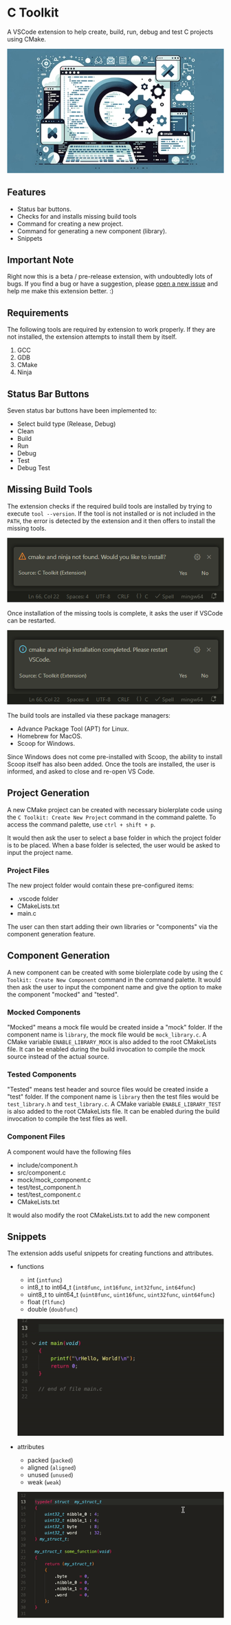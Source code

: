 # C Toolkit

A VSCode extension to help create, build, run, debug and test C projects
using CMake.

![banner](images/banner.jpg)

## Features

- Status bar buttons.
- Checks for and installs missing build tools
- Command for creating a new project.
- Command for generating a new component (library).
- Snippets

## Important Note

Right now this is a beta / pre-release extension, with undoubtedly lots of bugs.
If you find a bug or have a suggestion, please [open a new issue](https://github.com/usmanmehmood55/c-toolkit/issues)
and help me make this extension better. :)

## Requirements

The following tools are required by extension to work properly. If they are not
installed, the extension attempts to install them by itself.

1. GCC
2. GDB
3. CMake
4. Ninja

## Status Bar Buttons

Seven status bar buttons have been implemented to:

- Select build type (Release, Debug)
- Clean
- Build
- Run
- Debug
- Test
- Debug Test

## Missing Build Tools

The extension checks if the required build tools are installed by trying to
execute `tool --version`. If the tool is not installed or is not included in
the `PATH`, the error is detected by the extension and it then offers to
install the missing tools.

![Asks the user for installation of tools](images/tools_ask_installation.PNG)

Once installation of the missing tools is complete, it asks the user if VSCode
can be restarted.

![Tools are installed](images/tools_installed.PNG)

The build tools are installed via these package managers:

- Advance Package Tool (APT) for Linux.
- Homebrew for MacOS.
- Scoop for Windows.

Since Windows does not come pre-installed with Scoop, the ability to install
Scoop itself has also been added. Once the tools are installed, the user is
informed, and asked to close and re-open VS Code.

## Project Generation

A new CMake project can be created with necessary biolerplate code using
the `C Toolkit: Create New Project` command in the command palette. To
access the command palette, use `ctrl + shift + p`.

It would then ask the user to select a base folder in which the project
folder is to be placed. When a base folder is selected, the user would be
asked to input the project name.

### Project Files

The new project folder would contain these pre-configured items:

- .vscode folder
- CMakeLists.txt
- main.c

The user can then start adding their own libraries or "components" via the
component generation feature.

## Component Generation

A new component can be created with some biolerplate code by using the
`C Toolkit: Create New Component` command in the command palette. It
would then ask the user to input the component name and give the option
to make the component "mocked" and "tested".

### Mocked Components

"Mocked" means a mock file would be created inside a "mock" folder. If
the component name is `library`, the mock file would be `mock_library.c`.
A CMake variable `ENABLE_LIBRARY_MOCK` is also added to the root CMakeLists
file. It can be enabled during the build invocation to compile the mock source
instead of the actual source.

### Tested Components

"Tested" means test header and source files would be created inside
a "test" folder. If the component name is `library` then the test files
would be `test_library.h` and `test_library.c`. A CMake variable
`ENABLE_LIBRARY_TEST` is also added to the root CMakeLists file. It can be
enabled during the build invocation to compile the test files as well.

### Component Files

A component would have the following files

- include/component.h
- src/component.c
- mock/mock_component.c
- test/test_component.h
- test/test_component.c
- CMakeLists.txt

It would also modify the root CMakeLists.txt to add the new component

## Snippets

The extension adds useful snippets for creating functions and attributes.

- functions
  - int (`intfunc`)
  - int8_t to int64_t (`int8func`, `int16func`, `int32func`, `int64func`)
  - uint8_t to uint64_t (`uint8func`, `uint16func`, `uint32func`, `uint64func`)
  - float (`flfunc`)
  - double (`doubfunc`)
  
  ![functions snippet](images/functions.gif)

- attributes
  - packed (`packed`)
  - aligned (`aligned`)
  - unused (`unused`)
  - weak (`weak`)
  
  ![attributes snippet](images/attributes.gif)
